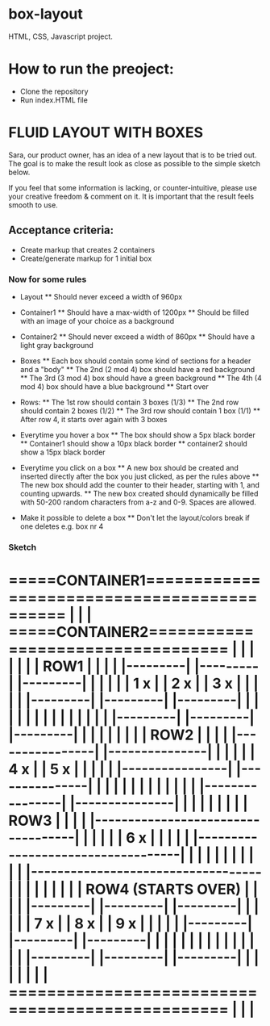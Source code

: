 # box-layout
HTML, CSS, Javascript project.

# How to run the preoject:
- Clone the repository 
- Run index.HTML file

# FLUID LAYOUT WITH BOXES

Sara, our product owner, has an idea of a new layout that is to be tried
out. The goal is to make the result look as close as possible to the simple
sketch below.

If you feel that some information is lacking, or counter-intuitive, please use
your creative freedom & comment on it. It is important that the result feels
smooth to use.


## Acceptance criteria:

* Create markup that creates 2 containers
* Create/generate markup for 1 initial box


### Now for some rules

* Layout
    ** Should never exceed a width of 960px

* Container1
    ** Should have a max-width of 1200px
    ** Should be filled with an image of your choice
       as a background

* Container2
    ** Should never exceed a width of 860px
    ** Should have a light gray background

* Boxes
    ** Each box should contain some kind of sections for a header and a "body"
    ** The 2nd (2 mod 4) box should have a red background
    ** The 3rd (3 mod 4) box should have a green background
    ** The 4th (4 mod 4) box should have a blue background
    ** Start over

* Rows:
    ** The 1st row should contain 3 boxes (1/3)
    ** The 2nd row should contain 2 boxes (1/2)
    ** The 3rd row should contain 1 box   (1/1)
    ** After row 4, it starts over again with 3 boxes

* Everytime you hover a box
    ** The box should show a 5px black border
    ** Container1 should show a 10px black border
    ** container2 should show a 15px black border

* Everytime you click on a box
    ** A new box should be created and inserted directly after
       the box you just clicked, as per the rules above
    ** The new box should add the counter to their
       header, starting with 1, and counting upwards.
    ** The new box created should dynamically be filled
       with 50-200 random characters from a-z and 0-9.
       Spaces are allowed.

* Make it possible to delete a box
    ** Don't let the layout/colors break if one
       deletes e.g. box nr 4


### Sketch


=====CONTAINER1============================================
|                                                         |
|    =====CONTAINER2==================================    |
|    |                                               |    |
|    |     ROW1                                      |    |
|    |     |---------|  |---------|  |---------|     |    |
|    |     | 1     x |  | 2     x |  | 3     x |     |    |
|    |     |---------|  |---------|  |---------|     |    |
|    |     |         |  |         |  |         |     |    |
|    |     |---------|  |---------|  |---------|     |    |
|    |                                               |    |
|    |     ROW2                                      |    |
|    |     |----------------|  |---------------|     |    |
|    |     | 4            x |  | 5           x |     |    |
|    |     |----------------|  |---------------|     |    |
|    |     |                |  |               |     |    |
|    |     |----------------|  |---------------|     |    |
|    |                                               |    |
|    |     ROW3                                      |    |
|    |     |-----------------------------------|     |    |
|    |     | 6                               x |     |    |
|    |     |-----------------------------------|     |    |
|    |     |                                   |     |    |
|    |     |-----------------------------------|     |    |
|    |                                               |    |
|    |     ROW4 (STARTS OVER)                        |    |
|    |     |---------|  |---------|  |---------|     |    |
|    |     | 7     x |  | 8     x |  | 9     x |     |    |
|    |     |---------|  |---------|  |---------|     |    |
|    |     |         |  |         |  |         |     |    |
|    |     |---------|  |---------|  |---------|     |    |
|    |                                               |    |
|    =================================================    |
|                                                         |
===========================================================
